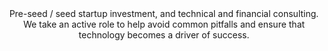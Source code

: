 <header>Pre-seed / seed startup investment, and technical and financial consulting. We take an active role to help avoid common pitfalls and ensure that technology becomes a driver of success.</header>
